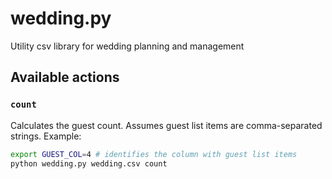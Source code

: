 wedding.py
==========

Utility csv library for wedding planning and management

## Available actions

### `count`
Calculates the guest count. Assumes guest list items are comma-separated strings.
Example: 
``` bash
export GUEST_COL=4 # identifies the column with guest list items
python wedding.py wedding.csv count
```
